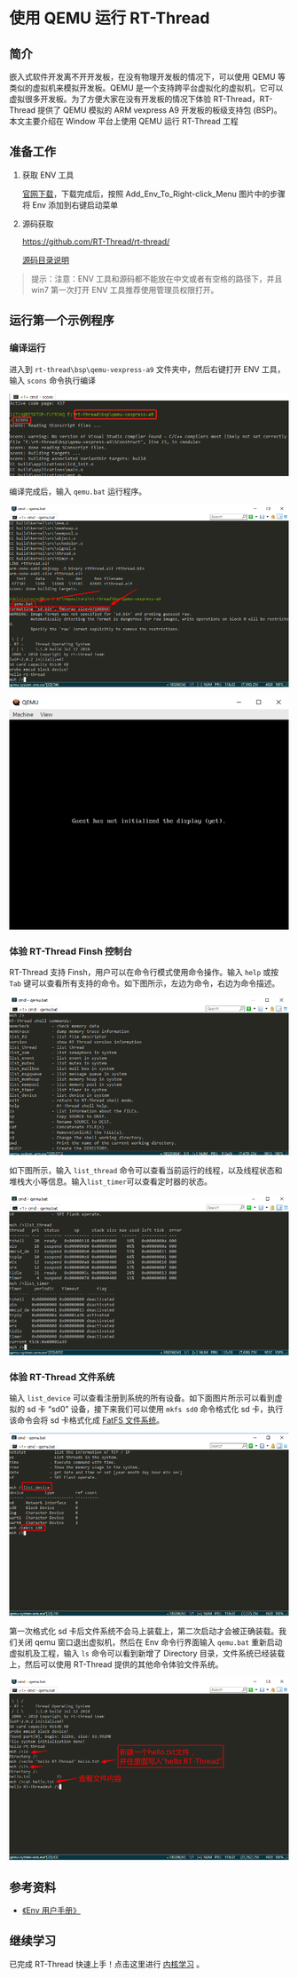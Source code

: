 # 使用 QEMU 运行 RT-Thread

## 简介

嵌入式软件开发离不开开发板，在没有物理开发板的情况下，可以使用 QEMU 等类似的虚拟机来模拟开发板。QEMU 是一个支持跨平台虚拟化的虚拟机，它可以虚拟很多开发板。为了方便大家在没有开发板的情况下体验 RT-Thread，RT-Thread 提供了 QEMU 模拟的 ARM vexpress A9 开发板的板级支持包 (BSP)。本文主要介绍在 Window 平台上使用 QEMU 运行 RT-Thread 工程

## 准备工作

 1. 获取 ENV 工具

     [官网下载](https://www.rt-thread.org/download.html)，下载完成后，按照 Add_Env_To_Right-click_Menu 图片中的步骤将 Env 添加到右键启动菜单

 2. 源码获取

    <https://github.com/RT-Thread/rt-thread/>

     [源码目录说明](../src_code_introduction/rtthread_dir.md)

> 提示：注意：ENV 工具和源码都不能放在中文或者有空格的路径下，并且 win7 第一次打开 ENV 工具推荐使用管理员权限打开。

## 运行第一个示例程序

### 编译运行

进入到 `rt-thread\bsp\qemu-vexpress-a9` 文件夹中，然后右键打开 ENV 工具，输入 `scons` 命令执行编译

![编译工程](figures/scons.jpg)

编译完成后，输入 `qemu.bat` 运行程序。

![运行工程](figures/qemu.bat.png)

![虚拟机](figures/qemu.png)

### 体验 RT-Thread Finsh 控制台

RT-Thread 支持 Finsh，用户可以在命令行模式使用命令操作。输入 `help` 或按 `Tab` 键可以查看所有支持的命令。如下图所示，左边为命令，右边为命令描述。

![查看 Finsh 命令 ](figures/finsh-cmd.png)

如下图所示，输入 `list_thread` 命令可以查看当前运行的线程，以及线程状态和堆栈大小等信息。输入`list_timer`可以查看定时器的状态。

![查看系统线程情况 ](figures/finsh-thread.png)

### 体验 RT-Thread 文件系统

输入 `list_device` 可以查看注册到系统的所有设备。如下面图片所示可以看到虚拟的 sd 卡 “sd0” 设备，接下来我们可以使用 `mkfs sd0` 命令格式化 sd 卡，执行该命令会将 sd 卡格式化成 [FatFS 文件系统](http://elm-chan.org/fsw/ff/00index_e.html)。

![格式化 sd 卡](figures/mkfs-sd0.png)

第一次格式化 sd 卡后文件系统不会马上装载上，第二次启动才会被正确装载。我们关闭 qemu 窗口退出虚拟机，然后在 Env 命令行界面输入 `qemu.bat` 重新启动虚拟机及工程，输入 `ls` 命令可以看到新增了 Directory 目录，文件系统已经装载上，然后可以使用 RT-Thread 提供的其他命令体验文件系统。

![文件系统其他命令](figures/echo-cat.png)


## 参考资料

* [《Env 用户手册》](https://www.rt-thread.org/document/site/development-guide/rtthread-tool-manual/env/env-user-manual/)

## 继续学习

已完成 RT-Thread 快速上手！点击这里进行 [内核学习](../../kernel/kernel-video.md) 。


